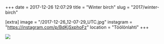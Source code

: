 +++
date = 2017-12-26 12:07:29
title = "Winter birch"
slug = "2017/winter-birch"

[extra]
image = "/2017-12-26_12-07-29_UTC.jpg"
instagram = "https://instagram.com/p/BdKjSxphoFz"
location = "Töölönlahti"
+++

<img src="/2017-12-26_12-07-29_UTC.jpg" />
